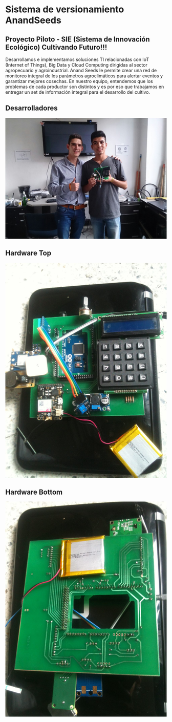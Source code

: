 # Sistema de versionamiento AnandSeeds
## Proyecto Piloto - SIE (Sistema de Innovación Ecológico) Cultivando Futuro!!!  

Desarrollamos e implementamos soluciones TI relacionadas con IoT (Internet of Things), Big Data y Cloud Computing dirigidas al sector agropecuario y agroindustrial. Anand Seeds le permite crear una red de monitoreo integral de los parámetros agroclimáticos para alertar eventos y garantizar mejores cosechas. En nuestro equipo, entendemos que los problemas de cada productor son distintos y es por eso que trabajamos en entregar un set de información integral para el desarrollo del cultivo.

## Desarrolladores
![Clan](https://raw.githubusercontent.com/AnandSeeds/Anand-Seeds-Pachamama/master/fotos/photo725102995279292413.jpg "ClanSIE")

## Hardware Top
![Clan](https://raw.githubusercontent.com/AnandSeeds/Anand-Seeds-Pachamama/master/fotos/photo725102995279292414.jpg "ClanSIE")

## Hardware Bottom
![Clan](https://raw.githubusercontent.com/AnandSeeds/Anand-Seeds-Pachamama/master/fotos/photo725102995279292415.jpg "ClanSIE")
